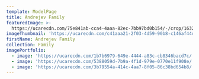 ```yaml
---
template: ModelPage
title: Andrejev Family
featuredImage: >-
  https://ucarecdn.com/75e841ab-cca4-4aaa-82ec-7bb97bd0b154/-/crop/1632x1346/0,450/-/preview/
imageThumbnail: 'https://ucarecdn.com/c41aaa21-2f03-4d59-90b8-c146af44db9c/-/preview/'
firstName: Andrejev Family
collection: Family
imagePortfolio:
  - image: 'https://ucarecdn.com/1b7b6979-649e-4444-a83c-cb8346bacd7c/'
  - image: 'https://ucarecdn.com/5388059d-7b9a-4f1d-979e-0770e11f908e/'
  - image: 'https://ucarecdn.com/3b79554a-414c-4aa7-8f05-86c38bd654b8/'
---
```


